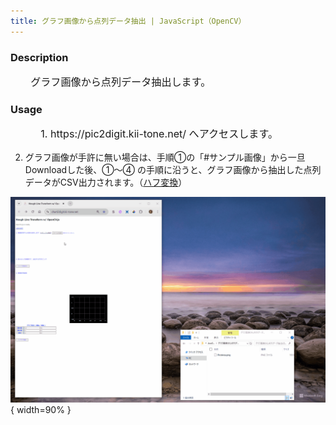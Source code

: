 ```yaml
---
title: グラフ画像から点列データ抽出 | JavaScript（OpenCV）
---
```



### Description

<p style="text-indent:2em; font-size: 115%;">
グラフ画像から点列データ抽出します。


### Usage

<p style="text-indent:3em; font-size: 115%;">
1. https://pic2digit.kii-tone.net/ へアクセスします。

2. グラフ画像が手許に無い場合は、手順①の「#サンプル画像」から一旦Downloadした後、①～④ の手順に沿うと、グラフ画像から抽出した点列データがCSV出力されます。（[ハフ変換](http://labs.eecs.tottori-u.ac.jp/sd/Member/oyamada/OpenCV/html/py_tutorials/py_imgproc/py_houghlines/py_houghlines.html)）


![](./src/Pic2Digit.gif){ width=90% }
<br>
<br>
</p>
